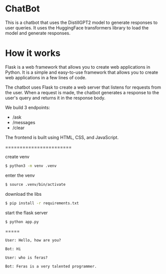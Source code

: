 # ChatBot
This is a chatbot that uses the DistillGPT2 model to generate responses to user queries. It uses the HuggingFace transformers library to load the model and generate responses.

# How it works
Flask is a web framework that allows you to create web applications in Python. It is a simple and easy-to-use framework that allows you to create web applications in a few lines of code.

The chatbot uses Flask to create a web server that listens for requests from the user. When a request is made, the chatbot generates a response to the user's query and returns it in the response body.

We build 3 endpoints:
- /ask
- /messages
- /clear

The frontend is built using HTML, CSS, and JavaScript.



=======================

create venv
```bash
$ python3 -m venv .venv
```


enter the venv
```bash
$ source .venv/bin/activate
```

download the libs
```bash
$ pip install -r requirements.txt
```

start the flask server
```bash
$ python app.py
```

=====

```
User: Hello, how are you?

Bot: Hi

User: who is feras?

Bot: Feras is a very talented programmer.
```